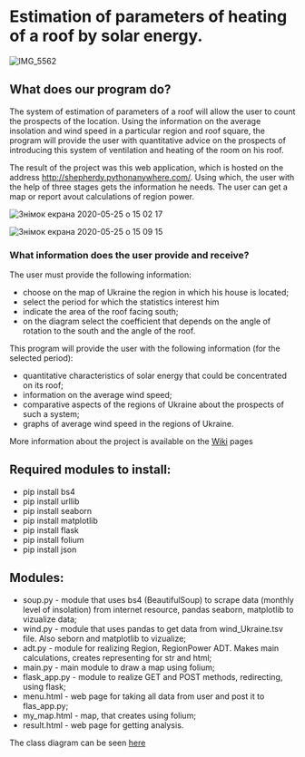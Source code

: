 # Estimation of parameters of heating of a roof by solar energy.
![IMG_5562](https://user-images.githubusercontent.com/60693273/82786946-2904e800-9e6e-11ea-9ed7-dc08732474c2.JPG)
## What does our program do?

The system of estimation of parameters of a roof will allow the user to count the prospects of the location. Using the information on the average insolation and wind speed in a particular region and roof square, the program will provide the user with quantitative advice on the prospects of introducing this system of ventilation and heating of the room on his roof.

The result of the project was this web application, which is hosted on the address http://shepherdy.pythonanywhere.com/. Using which, the user with the help of three stages gets the information he needs. The user can get a map or report avout calculations of region power.

![Знімок екрана 2020-05-25 о 15 02 17](https://user-images.githubusercontent.com/60693273/82811479-895d4f00-9e99-11ea-872d-8cc96173c0cb.png)

![Знімок екрана 2020-05-25 о 15 09 15](https://user-images.githubusercontent.com/60693273/82811580-c3c6ec00-9e99-11ea-83ae-e33b26da0d51.png)

### What information does the user provide and receive?

The user must provide the following information:
- choose on the map of Ukraine the region in which his house is located;
- select the period for which the statistics interest him
- indicate the area of the roof facing south;
- on the diagram select the coefficient that depends on the angle of rotation to the south and the angle of the roof.

This program will provide the user with the following information (for the selected period):
- quantitative characteristics of solar energy that could be concentrated on its roof;
- information on the average wind speed;
- comparative aspects of the regions of Ukraine about the prospects of such a system;
- graphs of average wind speed in the regions of Ukraine.

More information about the project is available on the [Wiki](https://github.com/pastukh77/homework0/wiki) pages

## Required modules to install:
- pip install bs4
- pip install urllib
- pip install seaborn
- pip install matplotlib
- pip install flask
- pip install folium
- pip install json

## Modules:

* soup.py - module that uses bs4 (BeautifulSoup) to scrape data (monthly level of insolation) from internet resource, pandas seaborn, matplotlib to vizualize data;
* wind.py - module that uses pandas to get data from wind_Ukraine.tsv file. Also seborn and matplotlib to vizualize;
* adt.py - module for realizing Region, RegionPower ADT. Makes main calculations, creates representing for str and html;
* main.py - main module to draw a map using folium;
* flask_app.py - module to realize GET and POST methods, redirecting, using flask;
* menu.html - web page for taking all data from user and post it to flas_app.py;
* my_map.html - map, that creates using folium;
* result.html - web page for getting analysis.


The class diagram can be seen [here](https://github.com/pastukh77/homework0/blob/master/ADT_diagram.jpg)
